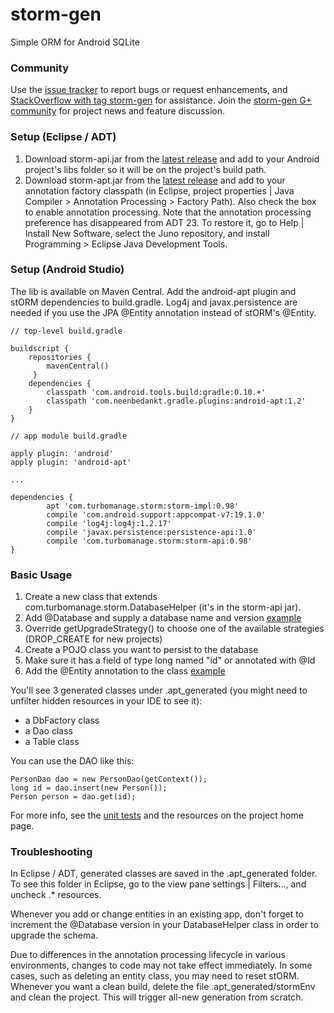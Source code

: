 # storm-gen #

Simple ORM for Android SQLite

### Community ###

Use the [issue tracker](https://github.com/turbomanage/storm-gen/issues) to report bugs or request enhancements, and [StackOverflow with tag storm-gen](http://stackoverflow.com/questions/tagged/storm-gen) for assistance. Join the [storm-gen G+ community](https://plus.google.com/u/0/communities/111849422096213317275) for project news and feature discussion.

### Setup (Eclipse / ADT) ###
 1. Download storm-api.jar from the [latest release](https://github.com/turbomanage/storm-gen/releases/latest) and add to your Android project's libs folder so it will be on the project's build path.
 1. Download storm-apt.jar from the [latest release](https://github.com/turbomanage/storm-gen/releases/latest) and add to your annotation factory classpath (in Eclipse, project properties | Java Compiler > Annotation Processing > Factory Path). Also check the box to enable annotation processing. Note that the annotation processing preference has disappeared from ADT 23. To restore it, go to Help | Install New Software, select the Juno repository, and install Programming > Eclipse Java Development Tools.

### Setup (Android Studio) ###
The lib is available on Maven Central. Add the android-apt plugin and stORM dependencies to build.gradle. Log4j and javax.persistence are needed if you use the JPA @Entity annotation instead of stORM's @Entity.

```
// top-level build.gradle

buildscript {
    repositories {
        mavenCentral()
     }
    dependencies {
        classpath 'com.android.tools.build:gradle:0.10.+'
        classpath 'com.neenbedankt.gradle.plugins:android-apt:1.2'
    }
}

// app module build.gradle

apply plugin: 'android'
apply plugin: 'android-apt'

...

dependencies {
        apt 'com.turbomanage.storm:storm-impl:0.98'
        compile 'com.android.support:appcompat-v7:19.1.0'
        compile 'log4j:log4j:1.2.17'
        compile 'javax.persistence:persistence-api:1.0'
        compile 'com.turbomanage.storm:storm-api:0.98'
}
```

### Basic Usage ###
 1. Create a new class that extends com.turbomanage.storm.DatabaseHelper (it's in the storm-api jar). 
 1. Add @Database and supply a database name and version [example](https://github.com/turbomanage/storm-gen/blob/master/test/src/com/turbomanage/storm/TestDatabaseHelper.java)
 1. Override getUpgradeStrategy() to choose one of the available strategies (DROP_CREATE for new projects)
 1. Create a POJO class you want to persist to the database
 1. Make sure it has a field of type long named "id" or annotated with @Id
 1. Add the @Entity annotation to the class [example](https://github.com/turbomanage/storm-gen/blob/master/test/src/com/turbomanage/storm/entity/SimpleEntity.java)

You'll see 3 generated classes under .apt_generated (you might need to unfilter hidden resources in your IDE to see it):
 - a DbFactory class
 - a Dao class
 - a Table class

You can use the DAO like this:

    PersonDao dao = new PersonDao(getContext());
    long id = dao.insert(new Person());
    Person person = dao.get(id);

For more info, see the [unit tests](https://github.com/turbomanage/storm-gen/tree/master/test/src/com/turbomanage/storm/test) and the resources on the project home page.

### Troubleshooting ###
In Eclipse / ADT, generated classes are saved in the .apt_generated folder. To see this folder in Eclipse, go to the view pane settings | Filters..., and uncheck .* resources.

Whenever you add or change entities in an existing app, don't forget to increment the @Database version in your DatabaseHelper class in order to upgrade the schema.

Due to differences in the annotation processing lifecycle in various environments, changes to code may not take effect immediately. In some cases, such as deleting an entity class, you may need to reset stORM. Whenever you want a clean build, delete the file .apt_generated/stormEnv and clean the project. This will trigger all-new generation from scratch.
